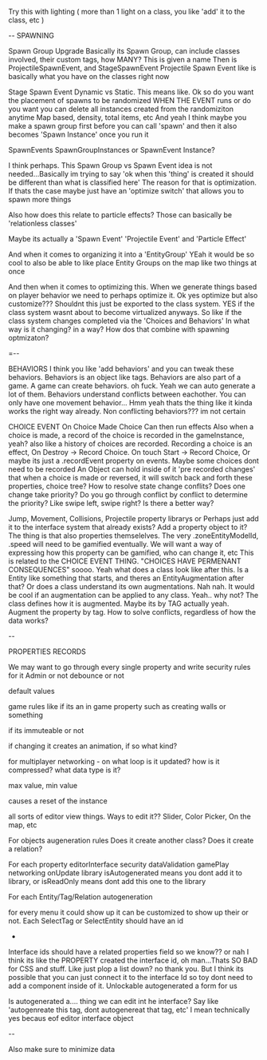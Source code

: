 Try this with lighting
( more than 1 light on a class, you like 'add' it to the class, etc )

--
SPAWNING

Spawn Group Upgrade
  Basically its Spawn Group, can include classes involved, their custom tags, how MANY? This is given a name
  Then is ProjectileSpawnEvent, and StageSpawnEvent
  Projectile Spawn Event like is basically what you have on the classes right now

Stage Spawn Event 
    Dynamic vs Static. This means like. Ok so do you want the placement of spawns to be randomized WHEN THE EVENT runs or do you want 
  you can delete all instances created from the randomiziton anytime
  Map based, density, total items, etc
And yeah I think maybe you make a spawn group first before you can call 'spawn'
  and then it also becomes 'Spawn Instance' once you run it
  
SpawnEvents
SpawnGroupInstances or SpawnEvent Instance?

I think perhaps. This Spawn Group vs Spawn Event idea is not needed...Basically im trying to say 'ok when this 'thing' is created it should be different than what is classified here' The reason for that is optimization. If thats the case maybe just have an 'optimize switch' that allows you to spawn more things

Also how does this relate to particle effects? Those can basically be 'relationless classes'
  
Maybe its actually a 'Spawn Event' 'Projectile Event' and 'Particle Effect'

And when it comes to organizing it into a 'EntityGroup' YEah it would be so cool to also be able to like place Entity Groups on the map like two things at once

And then when it comes to optimizing this. When we generate things based on player behavior we need to perhaps optimize it. Ok yes optimize but also customize??? Shouldnt this just be exported to the class system. YES if the class system wasnt about to become virtualized anyways. So like if the class system changes completed via the 'Choices and Behaviors' In what way is it changing? in a way? How dos that combine with spawning optmizaton?

=--


BEHAVIORS
  I think you like 'add behaviors' and you can tweak these behaviors. Behaviors is an object like tags. Behaviors are also part of a game. A game can create behaviors. oh fuck. Yeah we can auto generate a lot of them. Behaviors understand conflicts between eachother. You can only have one movement behavior... Hmm yeah thats the thing like it kinda works the right way already. 
  Non conflicting behaviors??? im not certain

CHOICE EVENT
  On Choice Made
    Choice Can then run effects
  Also when a choice is made, a record of the choice is recorded in the gameInstance, yeah?
  also like a history of choices are recorded.
  Recording a choice is an effect, On Destroy -> Record Choice. On touch Start -> Record Choice, Or maybe its just a .recordEvent property on events. Maybe some choices dont need to be recorded
  An Object  can hold inside of it 'pre recorded changes' that when a choice is made or reversed, it will switch back and forth these properties, choice tree?
  How to resolve state change conflits? Does one change take priority? Do you go through conflict by conflict to determine the priority? Like swipe left, swipe right? Is there a better way?

  Jump, Movement, Collisions, Projectile property librarys
    or Perhaps just add it to the interface system that already exists? Add a property object to it?
    The thing is that also properties themselelves. The very .zoneEntityModelId, .speed will need to be gamified eventually. We will want a way of expressing how this property can be gamified, who can change it, etc
    This is related to the CHOICE EVENT THING. "CHOICES HAVE PERMENANT CONSEQUENCES"
    soooo. Yeah what does a class look like after this. Is a Entity like something that starts, and theres an EntityAugmentation after that? 
    Or does a class understand its own augmentations. Nah nah. It would be cool if an augmentation can be applied to any class. Yeah.. why not? The class defines how it is augmented. Maybe its by TAG actually yeah. 
    Augment the property by tag. How to solve conflicts, regardless of how the data works?


--

PROPERTIES RECORDS

We may want to go through every single property and write security rules for it
  Admin or not
  debounce or not

default values

game rules like if its an in game property such as creating walls or something

if its immuteable or not

if changing it creates an animation, if so what kind?

for multiplayer networking - on what loop is it updated? how is it compressed? what data type is it?

max value, min value 

causes a reset of the instance

all sorts of editor view things. Ways to edit it?? Slider, Color Picker, On the map, etc

For objects
  augeneration rules
    Does it create another class?
    Does it create a relation?

For each property
  editorInterface
  security
  dataValidation
  gamePlay
  networking
  onUpdate
  library
    isAutogenerated means you dont add it to library, or isReadOnly means dont add this one to the library

For each Entity/Tag/Relation
  autogeneration

for every menu it could show up it can be customized to show up their or not. Each SelectTag or SelectEntity should have an id

-

Interface ids should have a related properties field so we know?? or nah I think its like the PROPERTY created the interface id, oh man...Thats SO BAD for CSS and stuff. Like just plop a list down? no thank you. But I think its possible that you can just connect it to the interface Id so toy dont need to add a component inside of it. Unlockable autogenerated a form for us

Is autogenerated a.... thing we can edit int he interface? Say like 'autogenreate this tag, dont autogenereat that tag, etc' I mean technically yes becaus eof editor interface object

--

Also make sure to minimize data